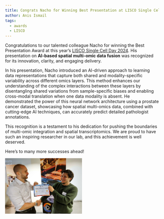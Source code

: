 ```yaml
---
title: Congrats Nacho for Winning Best Presentation at LISCO Single Cell Day 2024!
author: Anis Ismail
tags:
  - awards
  - LISCO
---
```


<!-- excerpt start -->
<!-- excerpt end -->
Congratulations to our talented colleague Nacho for winning the Best Presentation Award at this year’s [LISCO Single Cell Day 2024](https://lisco.kuleuven.be/single-cell-day-2024). His presentation on **AI-based spatial multi-omic data fusion** was recognized for its innovation, clarity, and engaging delivery. 

In his presentation, Nacho introduced an AI-driven approach to learning data representations that capture both shared and modality-specific variability across different omics layers. This method enhances our understanding of the complex interactions between these layers by disentangling shared variations from sample-specific biases and enabling cross-modal translation when one data modality is absent. He demonstrated the power of this neural network architecture using a prostate cancer dataset, showcasing how spatial multi-omics data, combined with cutting-edge AI techniques, can accurately predict detailed pathologist annotations.

This recognition is a testament to his dedication for pushing the boundaries of multi-omic integration and spatial transcriptomics. We are proud to have such an inspiring researcher in our lab, and this achievement is well deserved.

Here’s to many more successes ahead!

<img src="/images/news/nacho-lisco2024.jpg" style="width: 50%;" align="center">